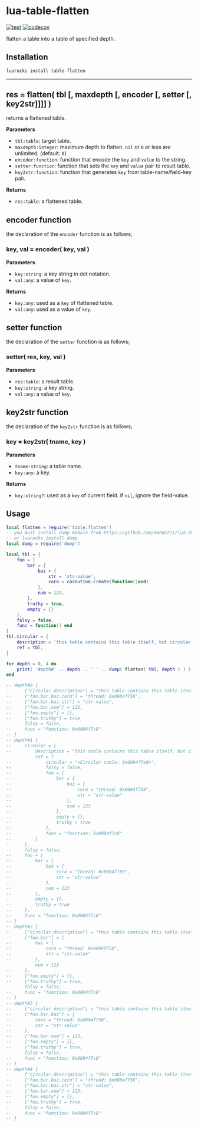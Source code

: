 # lua-table-flatten

[![test](https://github.com/mah0x211/lua-table-flatten/actions/workflows/test.yml/badge.svg)](https://github.com/mah0x211/lua-table-flatten/actions/workflows/test.yml)
[![codecov](https://codecov.io/gh/mah0x211/lua-table-flatten/branch/master/graph/badge.svg)](https://codecov.io/gh/mah0x211/lua-table-flatten)


flatten a table into a table of specified depth.


## Installation

```sh
luarocks install table-flatten
```

---

## res = flatten( tbl [, maxdepth [, encoder [, setter [, key2str]]]] )

returns a flattened table.

**Parameters**

- `tbl:table`: target table.
- `maxdepth:integer`: maximum depth to flatten. `nil` or `0` or less are unlimited. (default: `0`)
- `encoder:function`: function that encode the `key` and `value` to the string.
- `setter:function`: function that sets the `key` and `value` pair to result table.
- `key2str:function`: function that generates `key` from table-name/field-key pair.

**Returns**

- `res:table`: a flattened table.


## encoder function

the declaration of the `encoder` function is as follows;

### key, val = encoder( key, val )

**Parameters**

- `key:string`: a key string in dot notation.
- `val:any`: a value of `key`.

**Returns**

- `key:any`: used as a `key` of flattened table.
- `val:any`: used as a value of `key`.


## setter function

the declaration of the `setter` function is as follows;

### setter( res, key, val )

**Parameters**

- `res:table`: a result table.
- `key:string`: a key string.
- `val:any`: a value of `key`.


## key2str function

the declaration of the `key2str` function is as follows;

### key = key2str( tname, key )

**Parameters**

- `tname:string`: a table name.
- `key:any`: a key.

**Returns**

- `key:string?`: used as a `key` of current field. if `nil`, ignore the field-value.


## Usage

```lua
local flatten = require('table.flatten')
-- you must install dump module from https://github.com/mah0x211/lua-dump 
-- or luarocks install dump
local dump = require('dump') 

local tbl = {
    foo = {
        bar = {
            baz = {
                str = 'str-value',
                coro = coroutine.create(function()end)
            },
            num = 123,
        },
        truthy = true,
        empty = {}
    },
    falsy = false,
    func = function() end
}
tbl.circular = {
    description = 'this table contains this table itself, but circular references are ignored.',
    ref = tbl,
}

for depth = 0, 4 do
    print( 'depth#' .. depth .. ' ' .. dump( flatten( tbl, depth ) ) )
end

-- depth#0 {
--     ["circular.description"] = "this table contains this table itself, but circular references are ignored.",
--     ["foo.bar.baz.coro"] = "thread: 0x0004f758",
--     ["foo.bar.baz.str"] = "str-value",
--     ["foo.bar.num"] = 123,
--     ["foo.empty"] = {},
--     ["foo.truthy"] = true,
--     falsy = false,
--     func = "function: 0x0004f7c8"
-- }
-- depth#1 {
--     circular = {
--         description = "this table contains this table itself, but circular references are ignored.",
--         ref = {
--             circular = "<Circular table: 0x0004f7e8>",
--             falsy = false,
--             foo = {
--                 bar = {
--                     baz = {
--                         coro = "thread: 0x0004f758",
--                         str = "str-value"
--                     },
--                     num = 123
--                 },
--                 empty = {},
--                 truthy = true
--             },
--             func = "function: 0x0004f7c8"
--         }
--     },
--     falsy = false,
--     foo = {
--         bar = {
--             baz = {
--                 coro = "thread: 0x0004f758",
--                 str = "str-value"
--             },
--             num = 123
--         },
--         empty = {},
--         truthy = true
--     },
--     func = "function: 0x0004f7c8"
-- }
-- depth#2 {
--     ["circular.description"] = "this table contains this table itself, but circular references are ignored.",
--     ["foo.bar"] = {
--         baz = {
--             coro = "thread: 0x0004f758",
--             str = "str-value"
--         },
--         num = 123
--     },
--     ["foo.empty"] = {},
--     ["foo.truthy"] = true,
--     falsy = false,
--     func = "function: 0x0004f7c8"
-- }
-- depth#3 {
--     ["circular.description"] = "this table contains this table itself, but circular references are ignored.",
--     ["foo.bar.baz"] = {
--         coro = "thread: 0x0004f758",
--         str = "str-value"
--     },
--     ["foo.bar.num"] = 123,
--     ["foo.empty"] = {},
--     ["foo.truthy"] = true,
--     falsy = false,
--     func = "function: 0x0004f7c8"
-- }
-- depth#4 {
--     ["circular.description"] = "this table contains this table itself, but circular references are ignored.",
--     ["foo.bar.baz.coro"] = "thread: 0x0004f758",
--     ["foo.bar.baz.str"] = "str-value",
--     ["foo.bar.num"] = 123,
--     ["foo.empty"] = {},
--     ["foo.truthy"] = true,
--     falsy = false,
--     func = "function: 0x0004f7c8"
-- }
```
